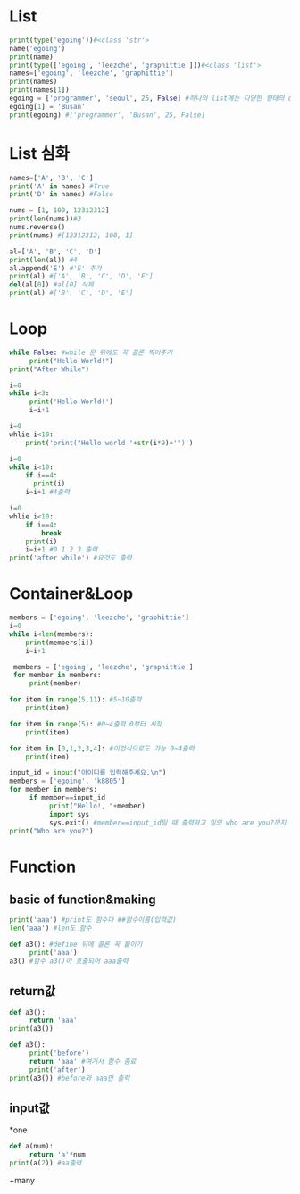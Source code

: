 List
============================
```python
print(type('egoing'))#<class 'str'>
name('egoing')
print(name)
print(type(['egoing', 'leezche', 'graphittie']))#<class 'list'>
names=['egoing', 'leezche', 'graphittie']
print(names)
print(names[1])
egoing = ['programmer', 'seoul', 25, False] #하나의 list에는 다양한 형태의 data가 들어갈 수 있다.
egoing[1] = 'Busan'
print(egoing) #['programmer', 'Busan', 25, False]
```

List 심화
=================================
```python
names=['A', 'B', 'C']
print('A' in names) #True
print('D' in names) #False

nums = [1, 100, 12312312]
print(len(nums))#3
nums.reverse()
print(nums) #[12312312, 100, 1]

al=['A', 'B', 'C', 'D']
print(len(al)) #4
al.append('E') #'E' 추가
print(al) #['A', 'B', 'C', 'D', 'E']
del(al[0]) #al[0] 삭제
print(al) #['B', 'C', 'D', 'E']
```

Loop
===============================
```python
while False: #while 문 뒤에도 꼭 콜론 찍어주기
     print("Hello World!")
print("After While")
```

```python
i=0
while i<3:
     print('Hello World!')
     i=i+1
```

```python
i=0
whlie i<10:
    print('print("Hello world '+str(i*9)+'")')
```

```python
i=0
while i<10:
    if i==4:
      print(i)
    i=i+1 #4출력
```

```python
i=0
whlie i<10:
    if i==4:
        break
    print(i)
    i=i+1 #0 1 2 3 출력
print('after while') #요것도 출력
```

Container&Loop
===============================
 ```python
 members = ['egoing', 'leezche', 'graphittie']
 i=0
 while i<len(members):
     print(members[i])
     i=i+1
```

```python
 members = ['egoing', 'leezche', 'graphittie']
 for member in members:
     print(member)
 ```
 
 ```python
 for item in range(5,11): #5~10출력
     print(item)
 
 for item in range(5): #0~4출력 0부터 시작
     print(item)
 
 for item in [0,1,2,3,4]: #이런식으로도 가능 0~4출력
     print(item)
 ```

```python
input_id = input("아이디를 입력해주세요.\n")
members = ['egoing', 'k8805']
for member in members:
     if member==input_id
          print("Hello!, "+member)
          import sys
          sys.exit() #member==input_id일 때 출력하고 밑의 who are you?까지 출력하므로 여기서 프로그램을 종료 시키기 위해 쓴 것
print("Who are you?")
```

Function
==========================
basic of function&making
-------------------------
```python
print('aaa') #print도 함수다 ##함수이름(입력값)
len('aaa') #len도 함수
```
```python
def a3(): #define 뒤에 콜론 꼭 붙이기
     print('aaa')
a3() #함수 a3()이 호출되어 aaa출력
```

return값
--------------------------
```python
def a3():
     return 'aaa'
print(a3())
```

```python
def a3():
     print('before')
     return 'aaa' #여기서 함수 종료
     print('after')
print(a3()) #before와 aaa만 출력
```

input값
-------------------------------
*one
```python
def a(num):
     return 'a'*num
print(a(2)) #aa출력
```
+many
